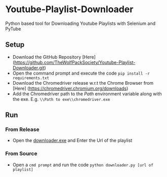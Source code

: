 # Youtube-Playlist-Downloader
Python based tool for Downloading Youtube Playlists with Selenium and PyTube
## Setup
- Download the GitHub Repository [Here] (https://github.com/TheWolfPackSociety/Youtube-Playlist-Downloader.git)
- Open the command prompt and execute the code
`pip install -r requirements.txt`
- Download the Chromedriver release w.r.t the Chrome Browser from [Here] (https://chromedriver.chromium.org/downloads)
- Add the Chromedriver path to the *Path* environment variable along with the exe. 
E.g. `\\Path to exe\\chromedriver.exe`
## Run
### From Release
- Open the [downloader.exe](/Releases/downloader.exe) and Enter the Url of the playlist
### From Source
- Open a `cmd prompt` and run the code `python downloader.py [url of playlist]`
